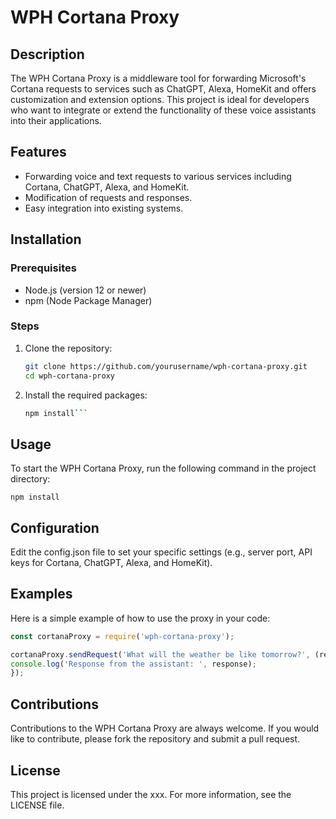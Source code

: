 # WPH Cortana Proxy

## Description
The WPH Cortana Proxy is a middleware tool for forwarding Microsoft's Cortana requests to services such as ChatGPT, Alexa, HomeKit and offers customization and extension options. This project is ideal for developers who want to integrate or extend the functionality of these voice assistants into their applications.

## Features
- Forwarding voice and text requests to various services including Cortana, ChatGPT, Alexa, and HomeKit.
- Modification of requests and responses.
- Easy integration into existing systems.

## Installation

### Prerequisites
- Node.js (version 12 or newer)
- npm (Node Package Manager)

### Steps
1. Clone the repository:
   ```bash
   git clone https://github.com/yourusername/wph-cortana-proxy.git
   cd wph-cortana-proxy

1. Install the required packages:
   ```bash
   npm install```

## Usage
To start the WPH Cortana Proxy, run the following command in the project directory:

`npm install`

## Configuration
Edit the config.json file to set your specific settings (e.g., server port, API keys for Cortana, ChatGPT, Alexa, and HomeKit).

## Examples
Here is a simple example of how to use the proxy in your code:

   ```javascript
const cortanaProxy = require('wph-cortana-proxy');

cortanaProxy.sendRequest('What will the weather be like tomorrow?', (response) => {
  console.log('Response from the assistant: ', response);
});
```

## Contributions
Contributions to the WPH Cortana Proxy are always welcome. If you would like to contribute, please fork the repository and submit a pull request.

## License
This project is licensed under the xxx. For more information, see the LICENSE file.
